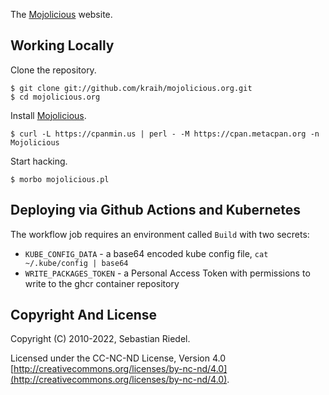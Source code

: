 
  The [Mojolicious](http://mojolicious.org) website.

## Working Locally

  Clone the repository.

    $ git clone git://github.com/kraih/mojolicious.org.git
    $ cd mojolicious.org

  Install [Mojolicious](http://mojolicious.org).

    $ curl -L https://cpanmin.us | perl - -M https://cpan.metacpan.org -n Mojolicious

  Start hacking.

    $ morbo mojolicious.pl

## Deploying via Github Actions and Kubernetes

The workflow job requires an environment called `Build` with two secrets:

* `KUBE_CONFIG_DATA` - a base64 encoded kube config file, `cat ~/.kube/config | base64`
* `WRITE_PACKAGES_TOKEN` - a Personal Access Token with permissions to write to the ghcr container repository

## Copyright And License

  Copyright (C) 2010-2022, Sebastian Riedel.

  Licensed under the CC-NC-ND License, Version 4.0
  [http://creativecommons.org/licenses/by-nc-nd/4.0](http://creativecommons.org/licenses/by-nc-nd/4.0).
